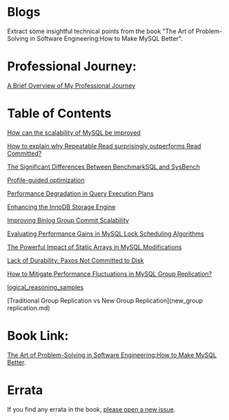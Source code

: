 # Blogs
Extract some insightful technical points from the book "The Art of Problem-Solving in Software Engineering:How to Make MySQL Better".



# Professional Journey:

[A Brief Overview of My Professional Journey](professional_journey.md)



# Table of Contents
[How can the scalability of MySQL be improved](scalability.md)

[How to explain why Repeatable Read surprisingly outperforms Read Committed?](isolation.md)

[The Significant Differences Between BenchmarkSQL and SysBench](sysbench_vs_benchmarksql.md)

[Profile-guided optimization](pgo.md)

[Performance Degradation in Query Execution Plans](performance_degradation.md)

[Enhancing the InnoDB Storage Engine](innodb_storage.md)

[Improving Binlog Group Commit Scalability](binlog_group.md)

[Evaluating Performance Gains in MySQL Lock Scheduling Algorithms](cats.md)

[The Powerful Impact of Static Arrays in MySQL Modifications](static_array.md)

[Lack of Durability: Paxos Not Committed to Disk](paxos_log.md)

[How to Mitigate Performance Fluctuations in MySQL Group Replication?](group_replication_jitter.md)

[logical_reasoning_samples](logical_reasoning_samples.md)

[Traditional Group Replication vs New Group Replication](new_group replication.md)



# Book Link:

[The Art of Problem-Solving in Software Engineering:How to Make MySQL Better](https://github.com/advancedmysql/The-Art-of-Problem-Solving-in-Software-Engineering_How-to-Make-MySQL-Better).



# Errata

If you find any errata in the book, [please open a new issue](https://github.com/advancedmysql/The-Art-of-Problem-Solving-in-Software-Engineering_How-to-Make-MySQL-Better/issues).

